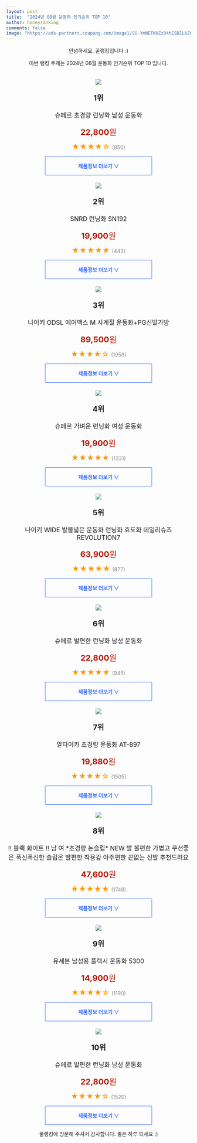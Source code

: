 ```yaml
---
layout: post
title:  "2024년 08월 운동화 인기순위 TOP 10"
author: honeyranking
comments: false
image: "https://ads-partners.coupang.com/image1/SG-YmNETKHZz34tESB1LkZCi3e9Nqqsfs5WzKnfom1Lev5h4WEB5dtLkEdhivSgQbB33ly75T_PWG29hznt4XrCUvhK1r655F8W02sZie9K73zWR5vofiJfhq_5lVdQITOh7NZKJ-ZHdYXtPxKB9gho2dlnZCJ8YL-jO8yqSv9gegidOVF1IKq4t1UvrsgBWDoiRMgEabTgy4DOoqgYM-CbkJED0FteE5jMa73juhfdB5sAIdKF7NhFZYNuJrQpkA8ZwPrMt3-UPhEVgARkgYoq4EavToFeapXXKAnSYtnknv-ODqhbZsKyZltT8Ig=="
---
```

<p style="text-align: center;">안녕하세요. 꿀랭킹입니다 :)</p>
<p style="text-align: center;">이번 랭킹 주제는 2024년 08월 운동화 인기순위 TOP 10 입니다.</p><center><img src="https://ads-partners.coupang.com/image1/SG-YmNETKHZz34tESB1LkZCi3e9Nqqsfs5WzKnfom1Lev5h4WEB5dtLkEdhivSgQbB33ly75T_PWG29hznt4XrCUvhK1r655F8W02sZie9K73zWR5vofiJfhq_5lVdQITOh7NZKJ-ZHdYXtPxKB9gho2dlnZCJ8YL-jO8yqSv9gegidOVF1IKq4t1UvrsgBWDoiRMgEabTgy4DOoqgYM-CbkJED0FteE5jMa73juhfdB5sAIdKF7NhFZYNuJrQpkA8ZwPrMt3-UPhEVgARkgYoq4EavToFeapXXKAnSYtnknv-ODqhbZsKyZltT8Ig==" style="margin-top:20px" /></center><p style="text-align: center; font-size: 20px"><b>1위</b></p><p style="text-align: center; font-size: 17px">슈페르 초경량 런닝화 남성 운동화</p><p style="text-align: center;"><span style="color: #b61800; font-size: 22px;"><b>22,800</b>원</span></p><p style="text-align: center;"><span style="color: #ff9600; font-size: 20px;">★★★★☆ </span><span style="color: #878787;">(950)</span></p><center><a href="https://link.coupang.com/re/AFFSDP?lptag=AF3899140&subid=honeyrank&pageKey=7932336959&itemId=21821993260&vendorItemId=88870447746&traceid=V0-153-7c5fb7077d4e12f7&clickBeacon=a2ab2970-5040-11ef-9cc9-9aadaddeb131%7E3&requestid=20240802050000875248428369&token=31850C%7CMIXED"><div style="font-size: 14px; display: inline-block; padding: 15px 90px; color: #346aff; border-radius: 2px; border: 1px solid #346aff; cursor: pointer;"><b>제품정보 더보기 &or;</b></div></a></center><center><img src="https://ads-partners.coupang.com/image1/tFiObGAA8h8NKtdLtBYePs5h_jAEIovfUKl-dU5MajX-WpYdbQ2zyuEEcJZKGE0f8NVv2e2sU6Dqu8B9KTQIcO-hg4ZMHMY0o21Pjr4kDCeygM0he-nuuULbJpkFI7jvuM5fp2i2Kja-UqXBrAsLUwTEg0jJmZnWldtYW4lmWZQI8ErC5FdWyU3iqcZFwMFy79-6Icxxl2XA5kHlCq0OlzJBKXIOwVGCV0TZYNfDoK_rkNw3mz45Rum4MEFVy55UswAb1LcalEpj4YE21Hidle-R31JSX9XTLKw=" style="margin-top:20px" /></center><p style="text-align: center; font-size: 20px"><b>2위</b></p><p style="text-align: center; font-size: 17px">SNRD 런닝화 SN192</p><p style="text-align: center;"><span style="color: #b61800; font-size: 22px;"><b>19,900</b>원</span></p><p style="text-align: center;"><span style="color: #ff9600; font-size: 20px;">★★★★★ </span><span style="color: #878787;">(443)</span></p><center><a href="https://link.coupang.com/re/AFFSDP?lptag=AF3899140&subid=honeyrank&pageKey=140376536&itemId=409052867&vendorItemId=4001885322&traceid=V0-153-68ff5dac68beee24&requestid=20240802050000875248428369&token=31850C%7CMIXED"><div style="font-size: 14px; display: inline-block; padding: 15px 90px; color: #346aff; border-radius: 2px; border: 1px solid #346aff; cursor: pointer;"><b>제품정보 더보기 &or;</b></div></a></center><center><img src="https://ads-partners.coupang.com/image1/xbaoOAx_pE5Nyb3uxRAutfr3o0a5G250y5nXTW8rseT2grwInizdDziIsRMS4XgnV4DpQIv6qeimbJC7hcZSKj8WNF1Z0Yvl_iDnZLJTvSPxBt06fhC_8ovwi3nXXAIQwc8GyExY68_vpTV9KO301RofnxKBCEEn4HfBgCNgGSmZiw2q8KPDGJtYRZfvZvCTQD1YCF4AcGlWNRG__PSU7XSPT3fcwz3-LK_wyUhAjwE9fxBBqpZl5NbahRS2D5BJ17FJYgPI5354X-CVm1majzbBdvA7WrVC0meT_zjpWuzToRvVQw5iOUQ=" style="margin-top:20px" /></center><p style="text-align: center; font-size: 20px"><b>3위</b></p><p style="text-align: center; font-size: 17px">나이키 ODSL 에어맥스 M 사계절 운동화+PG신발가방</p><p style="text-align: center;"><span style="color: #b61800; font-size: 22px;"><b>89,500</b>원</span></p><p style="text-align: center;"><span style="color: #ff9600; font-size: 20px;">★★★★☆ </span><span style="color: #878787;">(1058)</span></p><center><a href="https://link.coupang.com/re/AFFSDP?lptag=AF3899140&subid=honeyrank&pageKey=7371026124&itemId=19013906394&vendorItemId=86138502379&traceid=V0-153-6eecfd7dd915e80e&requestid=20240802050000875248428369&token=31850C%7CMIXED"><div style="font-size: 14px; display: inline-block; padding: 15px 90px; color: #346aff; border-radius: 2px; border: 1px solid #346aff; cursor: pointer;"><b>제품정보 더보기 &or;</b></div></a></center><center><img src="https://ads-partners.coupang.com/image1/N8UHjYXiIEzhjB1gN5gyWSvmxvFOFwSIWY7HVd2L41ZjqbzczNvR4v3jJcZIzm__2RobOgevkH6bZPPijj6kVsq34Qcx8rhI4tMRh6MZEpdCXa2IgoigaKV7KKhQfAMGEFu-5alU3Zt9S-_n123L8IeMs7Z_nXFznxqJzUO7x7X0zDY83SHQ5usydHO4TJMl_Fy0yCaBJTNG1Q0vXT0lsMP109LRpW0yDpZyufwlb1LvNf79kJjhuXUL4X21NxJrbs1e1m8kdc0peWs5eJSooT1AAEuCo6RFmacqBhXAamyVS2vKaiGqKsXsBeDMQWH9" style="margin-top:20px" /></center><p style="text-align: center; font-size: 20px"><b>4위</b></p><p style="text-align: center; font-size: 17px">슈페르 가벼운 런닝화 여성 운동화</p><p style="text-align: center;"><span style="color: #b61800; font-size: 22px;"><b>19,900</b>원</span></p><p style="text-align: center;"><span style="color: #ff9600; font-size: 20px;">★★★★★ </span><span style="color: #878787;">(1331)</span></p><center><a href="https://link.coupang.com/re/AFFSDP?lptag=AF3899140&subid=honeyrank&pageKey=7944769247&itemId=21900614337&vendorItemId=88948644348&traceid=V0-153-fe2e32418c05a597&clickBeacon=a2ab2970-5040-11ef-9a6f-e3699ac4e3d0%7E3&requestid=20240802050000875248428369&token=31850C%7CMIXED"><div style="font-size: 14px; display: inline-block; padding: 15px 90px; color: #346aff; border-radius: 2px; border: 1px solid #346aff; cursor: pointer;"><b>제품정보 더보기 &or;</b></div></a></center><center><img src="https://ads-partners.coupang.com/image1/TaGX5-S3Szxl_5MtTSgkKj0_zZDCSgi_5IbqvXdWPVvtRhmKyCoKbdLyJgMcTQtaALnLEPT71tZ8kCz8ZLkbpvCXjlzbeqtEiCBlRngA-s1RHzhZaZe_0_9H-2zuylqLodabJuIGl03lmucaWBBnT-bR7JLyeE4mr3TtmviNor2_ykJzuEir9ASx3OeKsrQAsSZ2XfHD1pleDGX7piMb_Nncuxxoz1DchNnzY2hmVmLJyV64sBB7YJCKi78w9yUIyvNzreD0sz3qoT4qgy1Tse4pKnmmkUDSAWVYbk-bkdbhWiKY86q5F7k=" style="margin-top:20px" /></center><p style="text-align: center; font-size: 20px"><b>5위</b></p><p style="text-align: center; font-size: 17px">나이키 WIDE 발볼넓은 운동화 런닝화 효도화 데일리슈즈 REVOLUTION7</p><p style="text-align: center;"><span style="color: #b61800; font-size: 22px;"><b>63,900</b>원</span></p><p style="text-align: center;"><span style="color: #ff9600; font-size: 20px;">★★★★★ </span><span style="color: #878787;">(877)</span></p><center><a href="https://link.coupang.com/re/AFFSDP?lptag=AF3899140&subid=honeyrank&pageKey=7686886419&itemId=20545316375&vendorItemId=87621764643&traceid=V0-153-2362108d2c88b48a&requestid=20240802050000875248428369&token=31850C%7CMIXED"><div style="font-size: 14px; display: inline-block; padding: 15px 90px; color: #346aff; border-radius: 2px; border: 1px solid #346aff; cursor: pointer;"><b>제품정보 더보기 &or;</b></div></a></center><center><img src="https://ads-partners.coupang.com/image1/S0fBdt3-fhV2qKl7S-FNxouqDL-SgUSfmIkYVG-m3hHKWU5kQXMfEXrhCk24k5BISo43oFlYmuX6A7FL3HMNQ-hpeV7aiUPRC9PCVTLy17v1ZehQBLLEIDaqbHUNsL94RPmVj0hGprIdbPo0jDu-NCOMRVLan01YqYNvxDTuu2JSjusgABaBhPxY8vViznwzEqtihvx_hN_4WWKSC9uceExT4nyNFtlcXaBb0dy4nnmUrcVDNurYTDvHD2O2978MMlHvFNeIUUV3lKxCWR3qpMO2w5tBMp0hc615aMvhz_JsEka5-dGqhZZadb7ux5k=" style="margin-top:20px" /></center><p style="text-align: center; font-size: 20px"><b>6위</b></p><p style="text-align: center; font-size: 17px">슈페르 발편한 런닝화 남성 운동화</p><p style="text-align: center;"><span style="color: #b61800; font-size: 22px;"><b>22,800</b>원</span></p><p style="text-align: center;"><span style="color: #ff9600; font-size: 20px;">★★★★★ </span><span style="color: #878787;">(945)</span></p><center><a href="https://link.coupang.com/re/AFFSDP?lptag=AF3899140&subid=honeyrank&pageKey=7945160321&itemId=21902264516&vendorItemId=88950281863&traceid=V0-153-b7031d219df925bf&clickBeacon=a2ab2970-5040-11ef-961a-ddcc13d0ae14%7E3&requestid=20240802050000875248428369&token=31850C%7CMIXED"><div style="font-size: 14px; display: inline-block; padding: 15px 90px; color: #346aff; border-radius: 2px; border: 1px solid #346aff; cursor: pointer;"><b>제품정보 더보기 &or;</b></div></a></center><center><img src="https://ads-partners.coupang.com/image1/xn2HP-aEyCFn7IBZxvee7imeXkCMY3xv_TyCoSADd7lvihoq20XcD8GplxaELsRii6vvZ7zJpxirsn0HU8vOQsurbEbwX6pasYd2AgAQbaAoB8OH2buvAAF8oUXL9BFUaOlwQBSS2HwtnHrkHTZ_XnSAWNexcFZg3m0jT84tPhL990HOMPeBhfeZ3gVK8lkVjYw3jgN0CovrpFowOiebeUQzujQazAqjSb76boYOAynYMB94gDYtAoQ83s9t7PcupHTEYUulKxXrTBFpH1hBDXacACnx8Qdcs4BM" style="margin-top:20px" /></center><p style="text-align: center; font-size: 20px"><b>7위</b></p><p style="text-align: center; font-size: 17px">알타이카 초경량 운동화 AT-897</p><p style="text-align: center;"><span style="color: #b61800; font-size: 22px;"><b>19,880</b>원</span></p><p style="text-align: center;"><span style="color: #ff9600; font-size: 20px;">★★★★☆ </span><span style="color: #878787;">(1505)</span></p><center><a href="https://link.coupang.com/re/AFFSDP?lptag=AF3899140&subid=honeyrank&pageKey=2119208874&itemId=3597740912&vendorItemId=71583463539&traceid=V0-153-b730516020bda62f&requestid=20240802050000875248428369&token=31850C%7CMIXED"><div style="font-size: 14px; display: inline-block; padding: 15px 90px; color: #346aff; border-radius: 2px; border: 1px solid #346aff; cursor: pointer;"><b>제품정보 더보기 &or;</b></div></a></center><center><img src="https://ads-partners.coupang.com/image1/EkfR_hC_rp9_oWarEhK5SZwxKyS-NJBWb8fpHmUTlpcNgL8eNBS3bIRIBMTA5eTf98p6d3tRoV2wT2nF4Ee_TkMa4HkbBhqjFRX2tOujbEgvLNl0QLkPEDgeckfJnWxwEqGd7tG0VLURTjSPG0P-Sn30xnUkO3an33JDgAPD72Up94mRdLj8fzDqTQdLF99InSmp465XkQkE-8lZ7YJwWTwuCrYuxDWlUOnZpghLamvsim_KAl5l2BtgxnOlvuRAD8XPmu4DlHYdVJ5UuBSgRm2McjPTMsSWBCt7sQS6XCj-uQiCIGhvSQphRiq_fks=" style="margin-top:20px" /></center><p style="text-align: center; font-size: 20px"><b>8위</b></p><p style="text-align: center; font-size: 17px">!! 블랙 화이트 !! 남 여 *초경량 논슬립* NEW 발 볼편한 가볍고 쿠션좋은 폭신폭신한 슬립온 발편한 착용감 아주편한 끈없는 신발 추천드려요</p><p style="text-align: center;"><span style="color: #b61800; font-size: 22px;"><b>47,600</b>원</span></p><p style="text-align: center;"><span style="color: #ff9600; font-size: 20px;">★★★★★ </span><span style="color: #878787;">(1749)</span></p><center><a href="https://link.coupang.com/re/AFFSDP?lptag=AF3899140&subid=honeyrank&pageKey=6348767278&itemId=15458691284&vendorItemId=86610417712&traceid=V0-153-e4943fbce925c69a&clickBeacon=a2ab5080-5040-11ef-b822-bac72026b2e7%7E3&requestid=20240802050000875248428369&token=31850C%7CMIXED"><div style="font-size: 14px; display: inline-block; padding: 15px 90px; color: #346aff; border-radius: 2px; border: 1px solid #346aff; cursor: pointer;"><b>제품정보 더보기 &or;</b></div></a></center><center><img src="https://ads-partners.coupang.com/image1/md1jv0iAkzn6ZcMCmcuy4C5dbYjEeifXUWuHKnveOP6hgcDuMK_blWCufHjV74joAakoavNvlT3YdEo1vOOgfpa-d35FEIh_Zt8hx8S6SNm7aogh7PiuNcXKGiSCftxq7BrDhCo6cRKlITPG5baMYln0ye43EiN908PvN3hfg6Etj7u5x4Y9v8i4fDHlzLLfpghrYCjE_qgyR7Js7OHlx5IheoP9oftlwXgy2qUMG4DFQI9atbZBC4Ky-ROWgYFbN-IRcIKBEduQJFFNSbmRFcucxXwe1gUmvJgDTA==" style="margin-top:20px" /></center><p style="text-align: center; font-size: 20px"><b>9위</b></p><p style="text-align: center; font-size: 17px">유세븐 남성용 플렉시 운동화 5300</p><p style="text-align: center;"><span style="color: #b61800; font-size: 22px;"><b>14,900</b>원</span></p><p style="text-align: center;"><span style="color: #ff9600; font-size: 20px;">★★★★☆ </span><span style="color: #878787;">(1190)</span></p><center><a href="https://link.coupang.com/re/AFFSDP?lptag=AF3899140&subid=honeyrank&pageKey=1758272892&itemId=2994535523&vendorItemId=70982820267&traceid=V0-153-b4001333dc6708b6&requestid=20240802050000875248428369&token=31850C%7CMIXED"><div style="font-size: 14px; display: inline-block; padding: 15px 90px; color: #346aff; border-radius: 2px; border: 1px solid #346aff; cursor: pointer;"><b>제품정보 더보기 &or;</b></div></a></center><center><img src="https://ads-partners.coupang.com/image1/QdPq6Jug-_Sxsp3qQeJP6to8LkT5dvf225Mwg-xNfPh6IjPopbopgM9QT85Gh-f3U87K425RWGqtKYhsPL1k3aRUDLfGHevIfOXlIyEpakkaz1kwrwjmsA9bnPi81zBoTivwDeAzWLf0jYtmuovmAQRC6q7aQKTdX_FqxLELfhed5k5KqH1e_Jf9TSREZ0qA21VZIUUcP5UP-36IwV7rrIJf6TJcXqOTBs2ZBB8sgeYkejM0wfpehmMkeFM5YiX0GMF5wqD2GP5miZZerXm0in5sSm_iKRG5cwHAGn90raQxx6UakkC5bOmg2Xl9ZUk=" style="margin-top:20px" /></center><p style="text-align: center; font-size: 20px"><b>10위</b></p><p style="text-align: center; font-size: 17px">슈페르 발편한 런닝화 남성 운동화</p><p style="text-align: center;"><span style="color: #b61800; font-size: 22px;"><b>22,800</b>원</span></p><p style="text-align: center;"><span style="color: #ff9600; font-size: 20px;">★★★★☆ </span><span style="color: #878787;">(1520)</span></p><center><a href="https://link.coupang.com/re/AFFSDP?lptag=AF3899140&subid=honeyrank&pageKey=7945160321&itemId=21902264512&vendorItemId=88950281768&traceid=V0-153-b7031d219df925bf&clickBeacon=a2ab5080-5040-11ef-a23e-ae89da8220dc%7E3&requestid=20240802050000875248428369&token=31850C%7CMIXED"><div style="font-size: 14px; display: inline-block; padding: 15px 90px; color: #346aff; border-radius: 2px; border: 1px solid #346aff; cursor: pointer;"><b>제품정보 더보기 &or;</b></div></a></center><p style="text-align: center;">꿀랭킹에 방문해 주셔서 감사합니다. 좋은 하루 되세요 :)</p>
